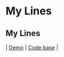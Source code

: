# My Lines
## My Lines
| [Demo](https://vitaminvp.github.io/JS-code/PDFfiller/dist/) | [Code base](https://github.com/Vitaminvp/JS-code/tree/master/PDFfiller/) |